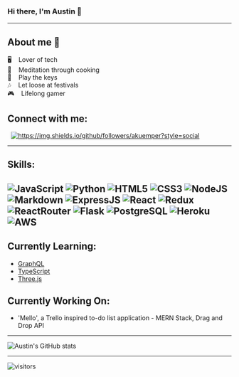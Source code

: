 ### Hi there, I'm Austin 👋
---

## About me :adult:
:desktop_computer: &nbsp;&nbsp; Lover of tech <br/>
:hamburger: &nbsp;&nbsp; Meditation through cooking <br/>
:musical_keyboard: &nbsp;&nbsp; Play the keys <br/>
:notes: &nbsp;&nbsp; Let loose at festivals <br/>
:video_game: &nbsp;&nbsp; Lifelong gamer <br/>

## Connect with me:
<a href="https://www.linkedin.com/in/austinkuemper/"><img alt="" src="https://img.shields.io/badge/LinkedIn-Austin Kuemper-blue?style=flat-square&logo=linkedin"></a>
<a href="https://angel.co/u/austin-kuemper"><img alt="" src="https://img.shields.io/badge/AngelList-Austin%20Kuemper-crimson"></a>
<a href="https://github.com/AKuemper"><img src="https://img.shields.io/github/followers/akuemper?style=social" alt="https://img.shields.io/github/followers/akuemper?style=social"></a>


---

## Skills:
![JavaScript](https://img.shields.io/badge/JavaScript-F7DF1E?style=for-the-badge&logo=javascript&logoColor=black)
![Python](https://img.shields.io/badge/Python-3776AB?style=for-the-badge&logo=python&logoColor=white)
![HTML5](https://img.shields.io/badge/HTML5-E34F26?style=for-the-badge&logo=html5&logoColor=white)
![CSS3](https://img.shields.io/badge/CSS3-1572B6?style=for-the-badge&logo=css3&logoColor=white)
![NodeJS](https://img.shields.io/badge/Node.js-43853D?style=for-the-badge&logo=node.js&logoColor=white)
![Markdown](https://img.shields.io/badge/Markdown-000000?style=for-the-badge&logo=markdown&logoColor=white)
![ExpressJS](https://img.shields.io/badge/Express.js-404D59?style=for-the-badge)
![React](https://img.shields.io/badge/React-20232A?style=for-the-badge&logo=react&logoColor=61DAFB)
![Redux](https://img.shields.io/badge/Redux-593D88?style=for-the-badge&logo=redux&logoColor=white)
![ReactRouter](https://img.shields.io/badge/React_Router-CA4245?style=for-the-badge&logo=react-router&logoColor=white)
![Flask](https://img.shields.io/badge/Flask-000000?style=for-the-badge&logo=flask&logoColor=white)
![PostgreSQL](https://img.shields.io/badge/PostgreSQL-316192?style=for-the-badge&logo=postgresql&logoColor=white)
![Heroku](https://img.shields.io/badge/Heroku-430098?style=for-the-badge&logo=heroku&logoColor=white)
![AWS](https://img.shields.io/badge/Amazon_AWS-232F3E?style=for-the-badge&logo=amazon-aws&logoColor=white)
---

## Currently Learning:
- [GraphQL](https://graphql.org/)
- [TypeScript](https://www.typescriptlang.org/)
- [Three.js](https://threejs.org/)


## Currently Working On:
- 'Mello', a Trello inspired to-do list application - MERN Stack, Drag and Drop API

---

![Austin's GitHub stats](https://github-readme-stats.vercel.app/api?username=akuemper&show_icons=true&theme=dracula)


---
![visitors](https://visitor-badge.glitch.me/badge?page_id=akuemper.akuemper)

<!--
**AKuemper/AKuemper** is a ✨ _special_ ✨ repository because its `README.md` (this file) appears on your GitHub profile.

Here are some ideas to get you started:

- 🔭 I’m currently working on ...
- 🌱 I’m currently learning ...
- 👯 I’m looking to collaborate on ...
- 🤔 I’m looking for help with ...
- 💬 Ask me about ...
- 📫 How to reach me: ...
- 😄 Pronouns: ...
- ⚡ Fun fact: ...
-->
